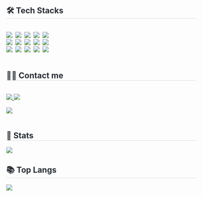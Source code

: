 

<div style="text-align: left;">
    <h2 style="border-bottom: 1px solid #d8dee4; color: #282d33;"> 🛠️ Tech Stacks </h2> <br> 
    <div style="margin: ; text-align: left;" "text-align: left;"> <img src="https://img.shields.io/badge/Java-007396?style=for-the-badge&logo=Java&logoColor=white">&nbsp
          <img src="https://img.shields.io/badge/Python-3776AB?style=for-the-badge&logo=Python&logoColor=white">&nbsp
          <img src="https://img.shields.io/badge/Javascript-F7DF1E?style=for-the-badge&logo=Javascript&logoColor=white">&nbsp
          <img src="https://img.shields.io/badge/HTML5-E34F26?style=for-the-badge&logo=HTML5&logoColor=white">&nbsp
          <img src="https://img.shields.io/badge/CSS3-1572B6?style=for-the-badge&logo=CSS3&logoColor=white">&nbsp
          <br/><img src="https://img.shields.io/badge/Spring-6DB33F?style=for-the-badge&logo=Spring&logoColor=white">&nbsp
          <img src="https://img.shields.io/badge/Vue.js-4FC08D?style=for-the-badge&logo=Vue.js&logoColor=white">&nbsp
          <img src="https://img.shields.io/badge/Node.js-339933?style=for-the-badge&logo=Node.js&logoColor=white">&nbsp
          <img src="https://img.shields.io/badge/Apache Tomcat-F8DC75?style=for-the-badge&logo=Apache Tomcat&logoColor=white">&nbsp
          <img src="https://img.shields.io/badge/MySQL-4479A1?style=for-the-badge&logo=MySQL&logoColor=white">&nbsp
          <br/><img src="https://img.shields.io/badge/Git-F05032?style=for-the-badge&logo=Git&logoColor=white">&nbsp
          <img src="https://img.shields.io/badge/Github-181717?style=for-the-badge&logo=Github&logoColor=white">&nbsp
          <img src="https://img.shields.io/badge/Notion-000000?style=for-the-badge&logo=Notion&logoColor=white">&nbsp
          <img src="https://img.shields.io/badge/Amazon AWS-232F3E?style=for-the-badge&logo=Amazon AWS&logoColor=white">&nbsp
          <img src="https://img.shields.io/badge/Slack-4A154B?style=for-the-badge&logo=Slack&logoColor=white">
          <br/></div>
  <br>
    </div>
    <div style="text-align: left;">
    <h2 style="border-bottom: 1px solid #d8dee4; color: #282d33;"> 🧑‍💻 Contact me </h2> <br> 
    <div style="text-align: left;"> <a href=https://velog.io/@jy6443/posts> <img src="https://img.shields.io/badge/Velog-20C997?style=for-the-badge&logo=Velog&logoColor=white&link=https://velog.io/@jy6443/posts"> </a>
         <a href=> <img src="https://img.shields.io/badge/Notion-000000?style=for-the-badge&logo=Notion&logoColor=white&link="> </a>
          </div>  <br> 
    <div style="text-align: left;"> <a href="https://hits.seeyoufarm.com"> <img src="https://hits.seeyoufarm.com/api/count/incr/badge.svg?url=https%3A%2F%2Fgithub.com%2Fjy6443%2F&count_bg=%23000000&title_bg=%23000000&icon=github.svg&icon_color=%23FFFFFF&title=GitHub&edge_flat=false"/></a>
       </div> 
    </div>
      <br>
    <div style="text-align: left;"> 
    <h2 style="border-bottom: 1px solid #d8dee4; color: #282d33;"> 🏅 Stats </h2> <div style="text-align: left;"> <img src="https://github-readme-stats.vercel.app/api?username=jy6443&bg_color=180,00000000,&title_color=000000&text_color=000000"
         />  </div> 
    </div>
    <div style="text-align: left;">
      <h2 style="border-bottom: 1px solid #d8dee4; color: #282d33;"> 📚 Top Langs </h2> <div style="text-align: left;"> <img src="https://github-readme-stats.vercel.app/api/top-langs/?username=jy6443&layout=compact&bg_color=180,00000000,&title_color=000000&text_color=000000"
           /> </div> 
    </div>
    


<!--
**jy6443/jy6443** is a ✨ _special_ ✨ repository because its `README.md` (this file) appears on your GitHub profile.

Here are some ideas to get you started:

- 🔭 I’m currently working on ...
- 🌱 I’m currently learning ...
- 👯 I’m looking to collaborate on ...
- 🤔 I’m looking for help with ...
- 💬 Ask me about ...
- 📫 How to reach me: ...
- 😄 Pronouns: ...
- ⚡ Fun fact: ...
-->
